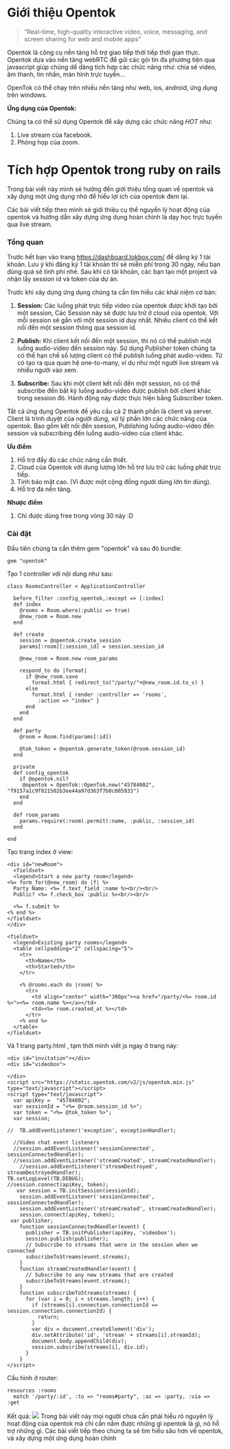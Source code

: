 # Giới thiệu Opentok
> “Real-time, high-quality interactive video, voice, messaging, and screen sharing for web and mobile apps”

Opentok là công cụ nền tảng hỗ trợ giao tiếp thời tiếp thời gian thực. Opentok dựa vào nền tảng webRTC 
để gửi các gói tin đa phương tiện qua javascript giúp chúng dể dàng tích hợp các chức năng như:
chia sẻ video, âm thanh, tin nhắn, màn hình trực tuyến...

OpenTok có thể chạy trên nhiều nền tảng như  web, ios, android, ứng dụng trên windows.

**Ứng dụng của Opentok:**

Chúng ta có thể sử dụng Opentok để xây dựng các chức năng *HOT*  như:
1. Live stream của facebook.
2. Phòng họp của zoom.
# Tích hợp Opentok trong ruby on rails
Trong bài viết này mình sẻ hướng đến giới thiệu tổng quan về opentok và xây dựng một ứng dụng nhỏ để hiểu lợi ích của opentok đem lại.

Các bài viết tiếp theo mình sẻ giới thiệu cụ thể nguyển lý hoạt động của opentok  và hướng dẫn xây dựng ứng dụng hoàn chỉnh là dạy học trực tuyến qua live stream.
### Tổng quan
Trước hết bạn vào trang https://dashboard.tokbox.com/ để dăng ký 1 tài khoản. Lưu ý khi đăng ký 1 tài khoản thì sẻ miễn phí trong 30 ngày, nếu bạn dùng quá sẽ tính phí nhé.
Sau khi có tài khoản, các bạn tạo một project và nhận lấy session id và token của dự án.

Trước khi xây dựng ứng dụng chúng ta cần tìm hiểu các khái niệm cơ bản:
1. **Session:** Các luồng phát trực tiếp video của opentok được khởi tạo bởi một session, Các Session này sẻ được lưu trử ở cloud của opentok. Với mỗi session sẻ gắn với một session id duy nhất. Nhiều client có thể kết nối đến một session thông qua session id.

2. **Publish:**  Khi client kết nối đến một session, thì nó có thể publish một luồng audio-video đến session này. Sử dụng Publisher token chúng ta có thể hạn chế số lượng client có thể publish luồng phát audio-video. Từ có  tạo ra qua quan hệ one-to-many, ví dụ như một người live stream và nhiều người vào xem.


3. **Subscribe:**  Sau khi một client kết nối đến một session, nó có thể subscribe đến bất kỳ luồng audio-video được publish bởi client khác trong session đó. Hành động này được thực hiện bằng Subscriber token.

Tất cả ứng dụng Opentok đề yêu cầu cả 2 thành phần là client và server. 
Client là trình duyệt của người dùng, xử lý phần lớn các chức năng của opentok. 
Bao  gồm kết nối đến ssesion, Publishing luồng audio-video đến session và subscribing đến luồng audio-video của client khác. 

**Ưu điểm**
1. Hỗ trợ đầy đủ các chức năng cần thiết.
2. Cloud của Opentok với dung lượng lớn hỗ trợ lưu trữ các luồng phát trực tiếp.
3. Tính bảo mật cao. (Vì được một cộng đồng người dùng lớn tin dùng).
4. Hỗ trợ đa nền tảng.


**Nhược điểm**
1. Chỉ được dùng free trong vòng 30 này :D
### Cài đặt
Đầu tiên chúng ta cần thêm gem "opentok"  và sau đó bundle:
```
gem "opentok"
```
Tạo 1 controller với nội dung như sau:
```
class RoomsController < ApplicationController

  before_filter :config_opentok,:except => [:index]
  def index
    @rooms = Room.where(:public => true)
    @new_room = Room.new
  end

  def create
    session = @opentok.create_session
    params[:room][:session_id] = session.session_id

    @new_room = Room.new room_params

    respond_to do |format|
      if @new_room.save
        format.html { redirect_to("/party/"+@new_room.id.to_s) }
      else
        format.html { render :controller => 'rooms',
          :action => "index" }
      end
    end
  end

  def party
    @room = Room.find(params[:id])

    @tok_token = @opentok.generate_token(@room.session_id)
  end

  private
  def config_opentok
    if @opentok.nil?
     @opentok = OpenTok::OpenTok.new("45784002", "f9157a1c9f021502b3ee44a97d363f7b0c085933")
    end
  end

  def room_params
    params.require(:room).permit(:name, :public, :session_id)
  end

end
```

Tạo trang index ở view:
```
<div id="newRoom">
  <fieldset>
  <legend>Start a new party room</legend>
<%= form_for(@new_room) do |f| %>
  Party Name: <%= f.text_field :name %><br/><br/>
  Public? <%= f.check_box :public %><br/><br/>

  <%= f.submit %>
<% end %>
</fieldset>
</div>

<fieldset>
  <legend>Existing party rooms</legend>
  <table cellpadding="2" cellspacing="5">
    <tr>
      <th>Name</th>
      <th>Started</th>
    </tr>

    <% @rooms.each do |room| %>
      <tr>
        <td align="center" width="300px"><a href="/party/<%= room.id %>"><%= room.name %></a></td>
        <td><%= room.created_at %></td>
      </tr>
    <% end %>
  </table>
</fieldset>
```
Và 1 trang party.html , tạm thời mình viết js ngay ở trang này:
```
<div id="invitation"></div>
<div id="videobox">

</div>
<script src="https://static.opentok.com/v2/js/opentok.min.js" type="text/javascript"></script>
<script type="text/javascript">
  var apiKey =  "45784002";
  var sessionId = "<%= @room.session_id %>";
  var token = "<%= @tok_token %>";
  var session;

//  TB.addEventListener('exception', exceptionHandler);

  //Video chat event listeners
  //session.addEventListener('sessionConnected', sessionConnectedHandler);
  //session.addEventListener('streamCreated', streamCreatedHandler);
    //session.addEventListener('streamDestroyed', streamDestroyedHandler);
TB.setLogLevel(TB.DEBUG);
//session.connect(apiKey, token);
   var session = TB.initSession(sessionId);
    session.addEventListener('sessionConnected', sessionConnectedHandler);
    session.addEventListener('streamCreated', streamCreatedHandler);
    session.connect(apiKey, token);
 var publisher;
    function sessionConnectedHandler(event) {
      publisher = TB.initPublisher(apiKey, 'videobox');
      session.publish(publisher);
      // Subscribe to streams that were in the session when we connected
      subscribeToStreams(event.streams);
    }
    function streamCreatedHandler(event) {
      // Subscribe to any new streams that are created
      subscribeToStreams(event.streams);
    }
    function subscribeToStreams(streams) {
      for (var i = 0; i < streams.length; i++) {
        if (streams[i].connection.connectionId == session.connection.connectionId) {
          return;
        }
        var div = document.createElement('div');
        div.setAttribute('id', 'stream' + streams[i].streamId);
        document.body.appendChild(div);
        session.subscribe(streams[i], div.id);
      }
    }
</script>
```
Cấu hình ở router:
```
resources :rooms
  match '/party/:id', :to => "rooms#party", :as => :party, :via => :get
```
Kết quả:
![](https://images.viblo.asia/1a2eb26a-34e1-49cb-b27d-57b6a03cdac7.png)
Trong bài viết này mọi người chưa cần phải hiểu rỏ nguyên lý hoạt động của opentok mà chỉ cần nắm được những gì opentok là gì, nó hỗ trợ những gì. 
Các bài viết tiếp theo chúng ta sẻ tìm hiểu sâu hơn về opentok, và xây dựng một ứng dụng hoàn chỉnh